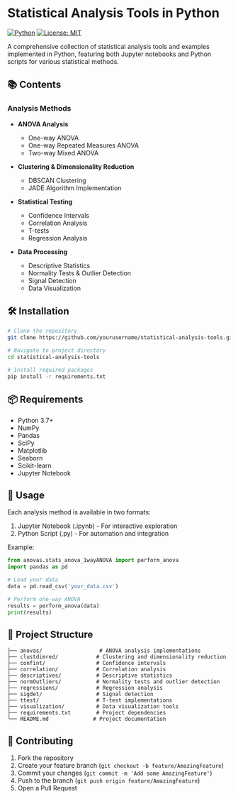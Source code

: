 # Statistical Analysis Tools in Python

[![Python](https://img.shields.io/badge/Python-3.7+-blue.svg)](https://www.python.org/downloads/)
[![License: MIT](https://img.shields.io/badge/License-MIT-yellow.svg)](https://opensource.org/licenses/MIT)

A comprehensive collection of statistical analysis tools and examples implemented in Python, featuring both Jupyter notebooks and Python scripts for various statistical methods.

## 📚 Contents

### Analysis Methods
- **ANOVA Analysis**
  - One-way ANOVA
  - One-way Repeated Measures ANOVA
  - Two-way Mixed ANOVA

- **Clustering & Dimensionality Reduction**
  - DBSCAN Clustering
  - JADE Algorithm Implementation

- **Statistical Testing**
  - Confidence Intervals
  - Correlation Analysis
  - T-tests
  - Regression Analysis

- **Data Processing**
  - Descriptive Statistics
  - Normality Tests & Outlier Detection
  - Signal Detection
  - Data Visualization

## 🛠️ Installation

```bash
# Clone the repository
git clone https://github.com/yourusername/statistical-analysis-tools.git

# Navigate to project directory
cd statistical-analysis-tools

# Install required packages
pip install -r requirements.txt
```

## 📦 Requirements

- Python 3.7+
- NumPy
- Pandas
- SciPy
- Matplotlib
- Seaborn
- Scikit-learn
- Jupyter Notebook

## 🚀 Usage

Each analysis method is available in two formats:
1. Jupyter Notebook (.ipynb) - For interactive exploration
2. Python Script (.py) - For automation and integration

Example:
```python
from anovas.stats_anova_1wayANOVA import perform_anova
import pandas as pd

# Load your data
data = pd.read_csv('your_data.csv')

# Perform one-way ANOVA
results = perform_anova(data)
print(results)
```

## 📁 Project Structure

```
├── anovas/                  # ANOVA analysis implementations
├── clustdimred/            # Clustering and dimensionality reduction
├── confint/                # Confidence intervals
├── correlation/            # Correlation analysis
├── descriptives/           # Descriptive statistics
├── normOutliers/           # Normality tests and outlier detection
├── regressions/            # Regression analysis
├── sigdet/                 # Signal detection
├── ttest/                  # T-test implementations
├── visualization/          # Data visualization tools
├── requirements.txt        # Project dependencies
└── README.md              # Project documentation
```

## 🤝 Contributing

1. Fork the repository
2. Create your feature branch (`git checkout -b feature/AmazingFeature`)
3. Commit your changes (`git commit -m 'Add some AmazingFeature'`)
4. Push to the branch (`git push origin feature/AmazingFeature`)
5. Open a Pull Request


